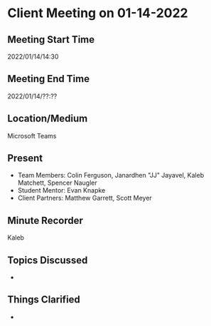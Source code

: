 # Client Meeting on 01-14-2022

## Meeting Start Time

2022/01/14/14:30

## Meeting End Time

2022/01/14/??:??

## Location/Medium

Microsoft Teams

## Present

- Team Members: Colin Ferguson, Janardhen "JJ" Jayavel, Kaleb Matchett, Spencer Naugler
- Student Mentor: Evan Knapke
- Client Partners: Matthew Garrett, Scott Meyer

## Minute Recorder

Kaleb

## Topics Discussed

- 

## Things Clarified

- 
